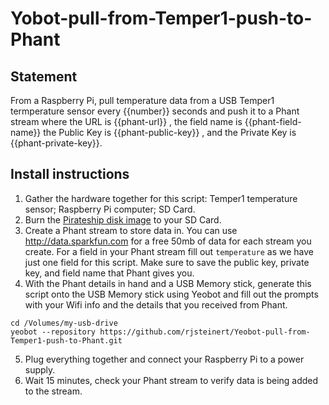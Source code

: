 # Yobot-pull-from-Temper1-push-to-Phant

## Statement
From a Raspberry Pi, pull temperature data from a USB Temper1 termperature sensor every {{number}} seconds and push it to a Phant stream where the URL is {{phant-url}} , the field name is {{phant-field-name}} the Public Key is {{phant-public-key}} , and the Private Key is {{phant-private-key}}. 

## Install instructions

1. Gather the hardware together for this script: Temper1 temperature sensor; Raspberry Pi computer; SD Card.
2. Burn the [Pirateship disk image](http://pirate.sh) to your SD Card.
3. Create a Phant stream to store data in. You can use http://data.sparkfun.com for a free 50mb of data for each stream you create. For a field in your Phant stream fill out `temperature` as we have just one field for this script. Make sure to save the public key, private key, and field name that Phant gives you.
4. With the Phant details in hand and a USB Memory stick, generate this script onto the USB Memory stick using Yeobot and fill out the prompts with your Wifi info and the details that you received from Phant.
```
cd /Volumes/my-usb-drive
yeobot --repository https://github.com/rjsteinert/Yeobot-pull-from-Temper1-push-to-Phant.git
```
5. Plug everything together and connect your Raspberry Pi to a power supply. 
6. Wait 15 minutes, check your Phant stream to verify data is being added to the stream.

